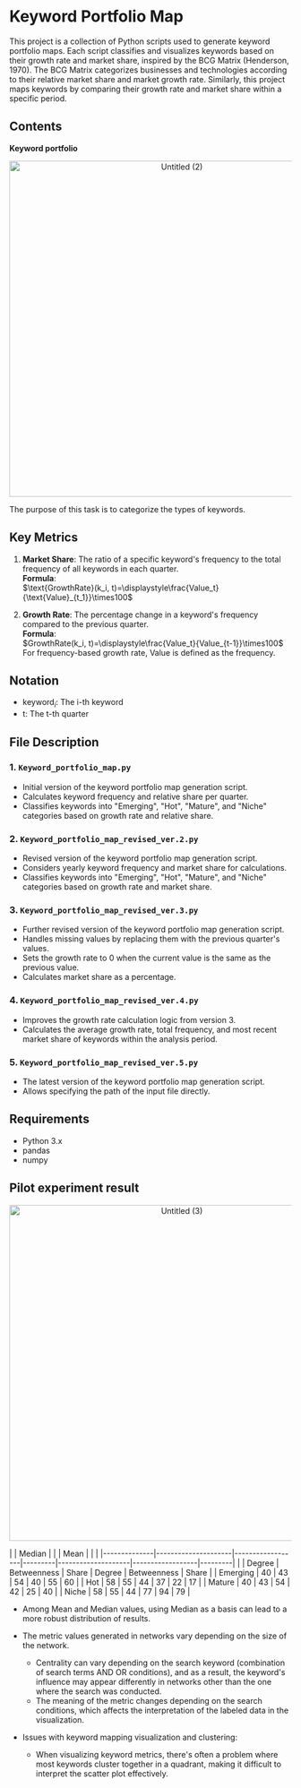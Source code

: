 # Keyword Portfolio Map

This project is a collection of Python scripts used to generate keyword portfolio maps. Each script classifies and visualizes keywords based on their growth rate and market share, inspired by the BCG Matrix (Henderson, 1970). The BCG Matrix categorizes businesses and technologies according to their relative market share and market growth rate. Similarly, this project maps keywords by comparing their growth rate and market share within a specific period.

## Contents

**Keyword portfolio**
<div align="center">
    <img src="https://github.com/user-attachments/assets/f6338085-0cab-4edd-a994-333009705f0b" alt="Untitled (2)" width="600"/>
</p>
</div>


The purpose of this task is to categorize the types of keywords. 

## Key Metrics

1. **Market Share**: The ratio of a specific keyword's frequency to the total frequency of all keywords in each quarter.  
   **Formula**:  
   $\text{GrowthRate}(k_i, t)=\displaystyle\frac{Value_t}{\text{Value}_{t_1}}\times100$

2. **Growth Rate**: The percentage change in a keyword's frequency compared to the previous quarter.  
   **Formula**:  
   $GrowthRate(k_i, t)=\displaystyle\frac{Value_t}{Value_{t-1}}\times100$  
   For frequency-based growth rate, $\text{Value}$ is defined as the frequency.

## Notation
- $\text{keyword}_{i}$: The i-th keyword
- $\text{t}$: The t-th quarter

  
## File Description

### 1. `Keyword_portfolio_map.py`
- Initial version of the keyword portfolio map generation script.
- Calculates keyword frequency and relative share per quarter.
- Classifies keywords into "Emerging", "Hot", "Mature", and "Niche" categories based on growth rate and relative share.

### 2. `Keyword_portfolio_map_revised_ver.2.py`
- Revised version of the keyword portfolio map generation script.
- Considers yearly keyword frequency and market share for calculations.
- Classifies keywords into "Emerging", "Hot", "Mature", and "Niche" categories based on growth rate and market share.

### 3. `Keyword_portfolio_map_revised_ver.3.py`
- Further revised version of the keyword portfolio map generation script.
- Handles missing values by replacing them with the previous quarter's values.
- Sets the growth rate to 0 when the current value is the same as the previous value.
- Calculates market share as a percentage.

### 4. `Keyword_portfolio_map_revised_ver.4.py`
- Improves the growth rate calculation logic from version 3.
- Calculates the average growth rate, total frequency, and most recent market share of keywords within the analysis period.

### 5. `Keyword_portfolio_map_revised_ver.5.py`
- The latest version of the keyword portfolio map generation script.
- Allows specifying the path of the input file directly.


## Requirements

- Python 3.x
- pandas
- numpy


## Pilot experiment result  
<div align="center">
    <img src="https://github.com/user-attachments/assets/a77c8c34-130a-42d5-ae5a-9ff34f09e4b6" alt="Untitled (3)" width="600"/>
</p>
</div>
|              | Median              |                  |         | Mean               |                  |         |
|--------------|---------------------|------------------|---------|--------------------|------------------|---------|
|              | Degree              | Betweenness       | Share   | Degree             | Betweenness       | Share   |
| Emerging     | 40                  | 43               | 54      | 40                 | 55               | 60      |
| Hot          | 58                  | 55               | 44      | 37                 | 22               | 17      |
| Mature       | 40                  | 43               | 54      | 42                 | 25               | 40      |
| Niche        | 58                  | 55               | 44      | 77                 | 94               | 79      |

- Among Mean and Median values, using Median as a basis can lead to a more robust distribution of results.

- The metric values generated in networks vary depending on the size of the network.
  - Centrality can vary depending on the search keyword (combination of search terms AND OR conditions), and as a result, the keyword's influence may appear differently in networks other than the one where the search was conducted.
  - The meaning of the metric changes depending on the search conditions, which affects the interpretation of the labeled data in the visualization.

- Issues with keyword mapping visualization and clustering:
  - When visualizing keyword metrics, there's often a problem where most keywords cluster together in a quadrant, making it difficult to interpret the scatter plot effectively.
